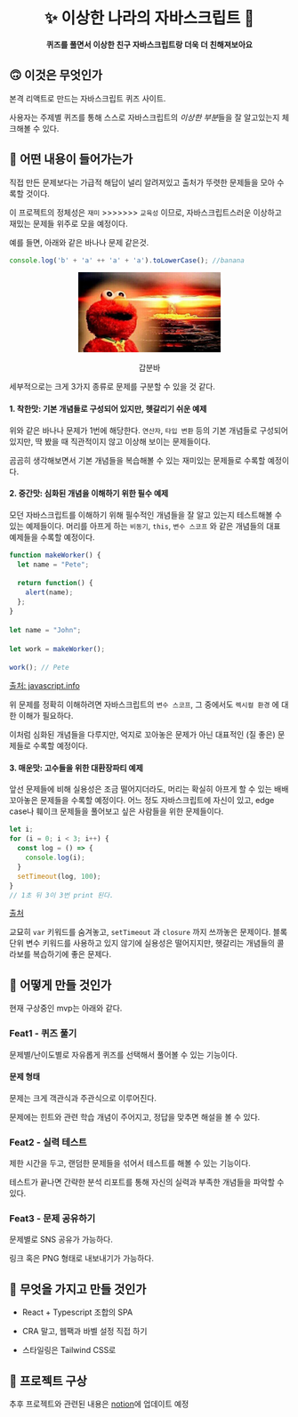 <div align="center">
  <h1>✨ 이상한 나라의 자바스크립트 🌈</h1>
  <strong>퀴즈를 풀면서 이상한 친구 자바스크립트랑 더욱 더 친해져보아요 </strong>
</div>




## 🙃 이것은 무엇인가

본격 리액트로 만드는 자바스크립트 퀴즈 사이트.

사용자는 주제별 퀴즈를 통해 스스로 자바스크립트의 *이상한 부분*들을 잘 알고있는지 체크해볼 수 있다.



## 🎁 어떤 내용이 들어가는가

직접 만든 문제보다는 가급적 해답이 널리 알려져있고 출처가 뚜렷한 문제들을 모아 수록할 것이다. 

이 프로젝트의 정체성은 `재미` >>>>>>> `교육성` 이므로, 자바스크립트스러운 이상하고 재밌는 문제들 위주로 모을 예정이다.

예를 들면, 아래와 같은 바나나 문제 같은것.

```js
console.log('b' + 'a' ++ 'a' + 'a').toLowerCase(); //banana
```

<div align="center">
  <img src="README.assets/bomb.png" alt="bomb" style="zoom:50%; align:center" />
  <p>
    갑분바
  </p>
</div>

세부적으로는 크게 3가지 종류로 문제를 구분할 수 있을 것 같다.

#### 1. 착한맛: 기본 개념들로 구성되어 있지만, 헷갈리기 쉬운 예제

위와 같은 바나나 문제가 1번에 해당한다. `연산자`, `타입 변환` 등의 기본 개념들로 구성되어 있지만, 딱 봤을 때 직관적이지 않고 이상해 보이는 문제들이다.

곰곰히 생각해보면서 기본 개념들을 복습해볼 수 있는 재미있는 문제들로 수록할 예정이다.

#### 2. 중간맛: 심화된 개념을 이해하기 위한 필수 예제

모던 자바스크립트를 이해하기 위해 필수적인 개념들을 잘 알고 있는지 테스트해볼 수 있는 예제들이다. 머리를 아프게 하는 `비동기`, `this`, `변수 스코프` 와 같은 개념들의 대표 예제들을 수록할 예정이다.

```js
function makeWorker() {
  let name = "Pete";

  return function() {
    alert(name);
  };
}

let name = "John";

let work = makeWorker();

work(); // Pete
```

[출처: javascript.info](https://javascript.info/closure)

위 문제를 정확히 이해하려면 자바스크립트의 `변수 스코프`, 그 중에서도 `렉시컬 환경` 에 대한 이해가 필요하다.

이처럼 심화된 개념들을 다루지만, 억지로 꼬아놓은 문제가 아닌 대표적인 (질 좋은) 문제들로 수록할 예정이다.

#### 3. 매운맛: 고수들을 위한 대환장파티 예제

앞선 문제들에 비해 실용성은 조금 떨어지더라도, 머리는 확실히 아프게 할 수 있는 배배 꼬아놓은 문제들을 수록할 예정이다. 어느 정도 자바스크립트에 자신이 있고, edge case나 훼이크 문제들을 풀어보고 싶은 사람들을 위한 문제들이다.

```js
let i;
for (i = 0; i < 3; i++) {
  const log = () => {
    console.log(i);
  }
  setTimeout(log, 100);
}
// 1초 뒤 3이 3번 print 된다.
```

[출처](https://dmitripavlutin.com/simple-but-tricky-javascript-interview-questions/)

교묘히 `var` 키워드를 숨겨놓고, `setTimeout` 과 `closure` 까지 쓰까놓은 문제이다. 블록 단위 변수 키워드를 사용하고 있지 않기에 실용성은 떨어지지만, 헷갈리는 개념들의 콜라보를 복습하기에 좋은 문제다.



## 🎲 어떻게 만들 것인가

현재 구상중인 mvp는 아래와 같다.

### Feat1 - 퀴즈 풀기

문제별/난이도별로 자유롭게 퀴즈를 선택해서 풀어볼 수 있는 기능이다.

#### 문제 형태

문제는 크게 객관식과 주관식으로 이루어진다.

문제에는 힌트와 관련 학습 개념이 주어지고, 정답을 맞추면 해설을 볼 수 있다.

### Feat2 - 실력 테스트

제한 시간을 두고, 랜덤한 문제들을 섞어서 테스트를 해볼 수 있는 기능이다.

테스트가 끝나면 간략한 분석 리포트를 통해 자신의 실력과 부족한 개념들을 파악할 수 있다.

### Feat3 - 문제 공유하기

문제별로 SNS 공유가 가능하다.

링크 혹은 PNG 형태로 내보내기가 가능하다.



## 🥕 무엇을 가지고 만들 것인가

- React + Typescript 조합의 SPA

- CRA 말고, 웹팩과 바벨 설정 직접 하기
- 스타일링은 Tailwind CSS로



## 🌼 프로젝트 구상

추후 프로젝트와 관련된 내용은 [notion](https://www.notion.so/3a5558b4807e4be3b5a2881654fbe6f8)에 업데이트 예정